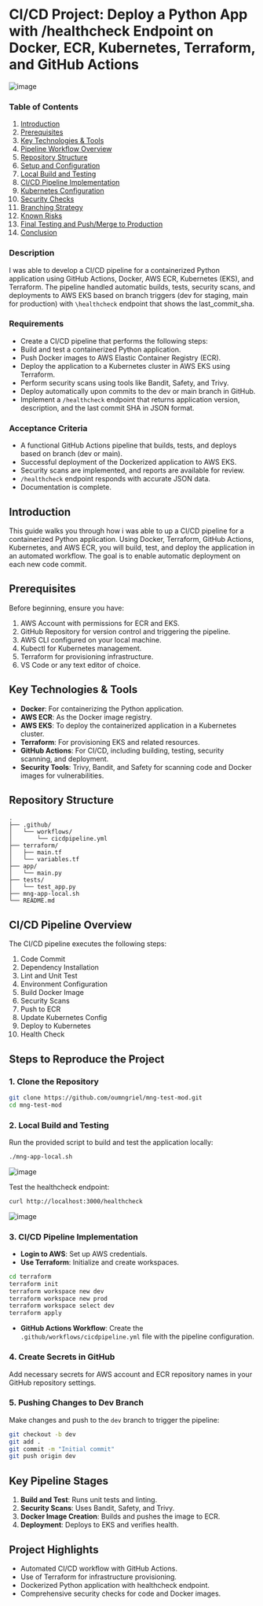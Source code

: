 # CI/CD Project: Deploy a Python App with /healthcheck Endpoint on Docker, ECR, Kubernetes, Terraform, and GitHub Actions

![image](pics/Overview.jpg)

### Table of Contents

1. [Introduction](#introduction)  
2. [Prerequisites](#prerequisites)  
3. [Key Technologies & Tools](#key-technologies--tools)  
4. [Pipeline Workflow Overview](#pipeline-workflow-overview)  
5. [Repository Structure](#repository-structure)  
6. [Setup and Configuration](#setup-and-configuration)  
7. [Local Build and Testing](#local-build-and-testing)  
8. [CI/CD Pipeline Implementation](#ci-cd-pipeline-implementation)  
9. [Kubernetes Configuration](#kubernetes-configuration)  
10. [Security Checks](#security-checks)  
11. [Branching Strategy](#branching-strategy)  
12. [Known Risks](#known-risks)  
13. [Final Testing and Push/Merge to Production](#final-testing-and-pushmerge-to-production)  
14. [Conclusion](#conclusion)

### Description

I was able to develop a CI/CD pipeline for a containerized Python application using GitHub Actions, Docker, AWS ECR, Kubernetes (EKS), and Terraform. The pipeline handled automatic builds, tests, security scans, and deployments to AWS EKS based on branch triggers (dev for staging, main for production) with `\healthcheck` endpoint that shows the last_commit_sha.

### Requirements

- Create a CI/CD pipeline that performs the following steps:
- Build and test a containerized Python application.
- Push Docker images to AWS Elastic Container Registry (ECR).
- Deploy the application to a Kubernetes cluster in AWS EKS using Terraform.
- Perform security scans using tools like Bandit, Safety, and Trivy.
- Deploy automatically upon commits to the dev or main branch in GitHub.
- Implement a `/healthcheck` endpoint that returns application version, description, and the last commit SHA in JSON format.

### Acceptance Criteria

- A functional GitHub Actions pipeline that builds, tests, and deploys based on branch (dev or main).
- Successful deployment of the Dockerized application to AWS EKS.
- Security scans are implemented, and reports are available for review.
- `/healthcheck` endpoint responds with accurate JSON data.
- Documentation is complete.

## Introduction

This guide walks you through how i was able to up a CI/CD pipeline for a containerized Python application. Using Docker, Terraform, GitHub Actions, Kubernetes, and AWS ECR, you will build, test, and deploy the application in an automated workflow. The goal is to enable automatic deployment on each new code commit.

## Prerequisites

Before beginning, ensure you have:
1. AWS Account with permissions for ECR and EKS.
2. GitHub Repository for version control and triggering the pipeline.
3. AWS CLI configured on your local machine.
4. Kubectl for Kubernetes management.
5. Terraform for provisioning infrastructure.
6. VS Code or any text editor of choice.

## Key Technologies & Tools

- **Docker**: For containerizing the Python application.
- **AWS ECR**: As the Docker image registry.
- **AWS EKS**: To deploy the containerized application in a Kubernetes cluster.
- **Terraform**: For provisioning EKS and related resources.
- **GitHub Actions**: For CI/CD, including building, testing, security scanning, and deployment.
- **Security Tools**: Trivy, Bandit, and Safety for scanning code and Docker images for vulnerabilities.

## Repository Structure

```
.
├── .github/
│   └── workflows/
│       └── cicdpipeline.yml
├── terraform/
│   ├── main.tf
│   └── variables.tf
├── app/
│   └── main.py
├── tests/
│   └── test_app.py
├── mng-app-local.sh
└── README.md
```

## CI/CD Pipeline Overview

The CI/CD pipeline executes the following steps:
1. Code Commit
2. Dependency Installation
3. Lint and Unit Test
4. Environment Configuration
5. Build Docker Image
6. Security Scans
7. Push to ECR
8. Update Kubernetes Config
9. Deploy to Kubernetes
10. Health Check

## Steps to Reproduce the Project

### 1. Clone the Repository

```bash
git clone https://github.com/oumngriel/mng-test-mod.git
cd mng-test-mod
```

### 2. Local Build and Testing

Run the provided script to build and test the application locally:

```bash
./mng-app-local.sh
```

![image](pics/App.png)

Test the healthcheck endpoint:

```bash
curl http://localhost:3000/healthcheck
```

![image](pics/Healthcheck-Status.png)


### 3. CI/CD Pipeline Implementation

- **Login to AWS**: Set up AWS credentials.
- **Use Terraform**: Initialize and create workspaces.

```bash
cd terraform
terraform init
terraform workspace new dev
terraform workspace new prod
terraform workspace select dev
terraform apply
```

- **GitHub Actions Workflow**: Create the `.github/workflows/cicdpipeline.yml` file with the pipeline configuration.

### 4. Create Secrets in GitHub

Add necessary secrets for AWS account and ECR repository names in your GitHub repository settings.

### 5. Pushing Changes to Dev Branch

Make changes and push to the `dev` branch to trigger the pipeline:

```bash
git checkout -b dev
git add .
git commit -m "Initial commit"
git push origin dev
```

## Key Pipeline Stages

1. **Build and Test**: Runs unit tests and linting.
2. **Security Scans**: Uses Bandit, Safety, and Trivy.
3. **Docker Image Creation**: Builds and pushes the image to ECR.
4. **Deployment**: Deploys to EKS and verifies health.

## Project Highlights

- Automated CI/CD workflow with GitHub Actions.
- Use of Terraform for infrastructure provisioning.
- Dockerized Python application with healthcheck endpoint.
- Comprehensive security checks for code and Docker images.

